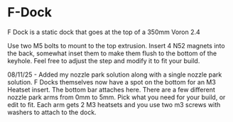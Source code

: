 # F-Dock
F Dock is a static dock that goes at the top of a 350mm Voron 2.4

Use two M5 bolts to mount to the top extrusion. Insert 4 N52 magnets into the back, somewhat inset them to make them flush to the bottom of the keyhole. Feel free to adjust the step and modify it to fit your build. 

08/11/25 - Added my nozzle park solution along with a single nozzle park solution. F Docks themselves now have a spot on the bottom for an M3 Heatset insert. The bottom bar attaches here. There are a few different nozzle park arms from 0mm to 5mm. Pick what you need for your build, or edit to fit. Each arm gets 2 M3 heatsets and you use two m3 screws with washers to attach to the dock. 
